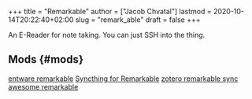 +++
title = "Remarkable"
author = ["Jacob Chvatal"]
lastmod = 2020-10-14T20:22:40+02:00
slug = "remark_able"
draft = false
+++

An E-Reader for note taking.
You can just SSH into the thing.


## Mods {#mods}

[entware remarkable](https://github.com/Evidlo/remarkable%5Fentware)
[Syncthing for Remarkable](https://github.com/Evidlo/remarkable%5Fsyncthing)
[zotero remarkable sync](https://github.com/michaelmior/zotero-remarkable)
[awesome remarkable](https://github.com/reHackable/awesome-reMarkable)

